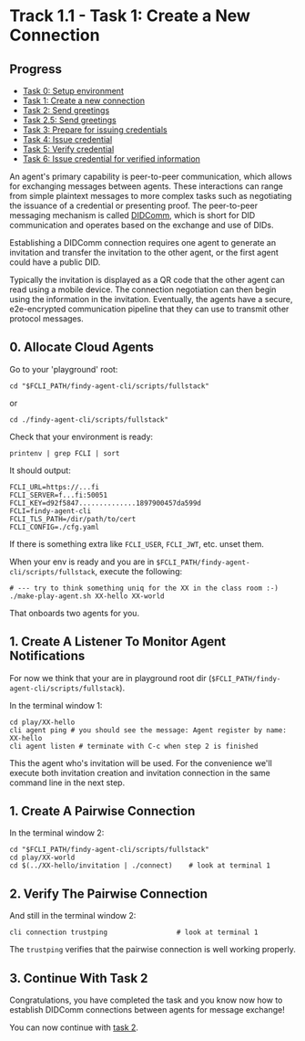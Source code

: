 # Track 1.1 - Task 1: Create a New Connection

## Progress

* [Task 0: Setup environment](../README.md)
* [Task 1: Create a new connection](../task1/README.md)
* [Task 2: Send greetings](../task2/README.md)
* [Task 2.5: Send greetings](../task2.5/README.md)
* [Task 3: Prepare for issuing credentials](../task3/README.md)
* [Task 4: Issue credential](../task4/README.md)
* [Task 5: Verify credential](../task5/README.md)
* [Task 6: Issue credential for verified information](../task6/README.md)

An agent's primary capability is peer-to-peer communication, which allows for
exchanging messages between agents. These interactions can range from simple
plaintext messages to more complex tasks such as negotiating the issuance of a
credential or presenting proof. The peer-to-peer messaging mechanism is called
[DIDComm](https://identity.foundation/didcomm-messaging/spec/), which is short
for DID communication and operates based on the exchange and use of DIDs.

Establishing a DIDComm connection requires one agent to generate an invitation
and transfer the invitation to the other agent, or the first agent could have a
public DID.

Typically the invitation is displayed as a QR code that the other agent can read
using a mobile device. The connection negotiation can then begin using the
information in the invitation. Eventually, the agents have a secure,
e2e-encrypted communication pipeline that they can use to transmit other
protocol messages.

## 0. Allocate Cloud Agents

Go to your 'playground' root:
```shell
cd "$FCLI_PATH/findy-agent-cli/scripts/fullstack"
```
or
```shell
cd ./findy-agent-cli/scripts/fullstack"
```

Check that your environment is ready:
```shell
printenv | grep FCLI | sort
```
It should output:
```shell
FCLI_URL=https://...fi
FCLI_SERVER=f...fi:50051
FCLI_KEY=d92f5847..............1897900457da599d
FCLI=findy-agent-cli
FCLI_TLS_PATH=/dir/path/to/cert
FCLI_CONFIG=./cfg.yaml
```
If there is something extra like `FCLI_USER`, `FCLI_JWT`, etc. unset them.

When your env is ready and you are in
`$FCLI_PATH/findy-agent-cli/scripts/fullstack`, execute the following:
```shell
# --- try to think something uniq for the XX in the class room :-)
./make-play-agent.sh XX-hello XX-world
```
That onboards two agents for you.

## 1. Create A Listener To Monitor Agent Notifications

For now we think that your are in playground root dir
(`$FCLI_PATH/findy-agent-cli/scripts/fullstack`).

In the terminal window 1:
```shell
cd play/XX-hello
cli agent ping # you should see the message: Agent register by name: XX-hello
cli agent listen # terminate with C-c when step 2 is finished
```
This the agent who's invitation will be used. For the convenience we'll execute
both invitation creation and invitation connection in the same command line in
the next step.

## 1. Create A Pairwise Connection

In the terminal window 2:
```shell
cd "$FCLI_PATH/findy-agent-cli/scripts/fullstack"
cd play/XX-world
cd $(../XX-hello/invitation | ./connect)    # look at terminal 1
```

## 2. Verify The Pairwise Connection

And still in the terminal window 2:
```shell
cli connection trustping                 # look at terminal 1
```
The `trustping` verifies that the pairwise connection is well working properly.

## 3. Continue With Task 2

Congratulations, you have completed the task and you know now how to establish
DIDComm connections between agents for message exchange!

You can now continue with [task 2](../task2/README.md).

